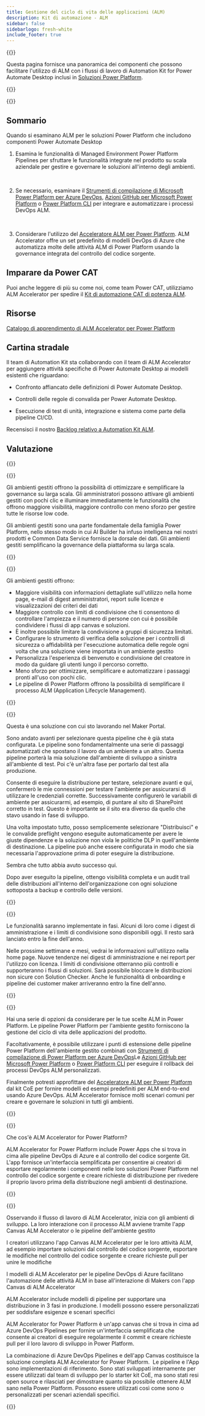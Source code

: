 ```yaml
---
title: Gestione del ciclo di vita delle applicazioni (ALM)
description: Kit di automazione - ALM
sidebar: false
sidebarlogo: fresh-white
include_footer: true
---
```

{{<slideStyles>}}

<div class="optional">

Questa pagina fornisce una panoramica dei componenti che possono facilitare l'utilizzo di ALM con i flussi di lavoro di Automation Kit for Power Automate Desktop inclusi in [Soluzioni Power Platform](https://learn.microsoft.com/power-platform/alm/solution-concepts-alm).

</div>

{{<presentation slides="1,2,3,4,5,6,7">}}

<div class="optional">

{{<presentationStyles>}}

## Sommario

Quando si esaminano ALM per le soluzioni Power Platform che includono componenti Power Automate Desktop

1. Esamina le funzionalità di Managed Environment Power Platform Pipelines per sfruttare le funzionalità integrate nel prodotto su scala aziendale per gestire e governare le soluzioni all'interno degli ambienti.

<br/>

2. Se necessario, esaminare il [Strumenti di compilazione di Microsoft Power Platform per Azure DevOps](https://learn.microsoft.com/power-platform/alm/devops-build-tools), [Azioni GitHub per Microsoft Power Platform](https://learn.microsoft.com/power-platform/alm/devops-github-actions) o [Power Platform CLI](https://learn.microsoft.com/power-platform/developer/cli/introduction) per integrare e automatizzare i processi DevOps ALM.

<br/>

3. Considerare l'utilizzo del [Acceleratore ALM per Power Platform](https://learn.microsoft.com/power-platform/guidance/coe/almacceleratorpowerplatform-components). ALM Accelerator offre un set predefinito di modelli DevOps di Azure che automatizza molte delle attività ALM di Power Platform usando la governance integrata del controllo del codice sorgente.

## Imparare da Power CAT

Puoi anche leggere di più su come noi, come team Power CAT, utilizziamo ALM Accelerator per spedire il [Kit di automazione CAT di potenza ALM](/it/features/alm/powercat).

## Risorse

[Catalogo di apprendimento di ALM Accelerator per Power Platform](https://learn.microsoft.com/power-platform/guidance/coe/almacceleratorpowerplatform-learningcatalog)

## Cartina stradale

Il team di Automation Kit sta collaborando con il team di ALM Accelerator per aggiungere attività specifiche di Power Automate Desktop ai modelli esistenti che riguardano:

- Confronto affiancato delle definizioni di Power Automate Desktop.

- Controlli delle regole di convalida per Power Automate Desktop.

- Esecuzione di test di unità, integrazione e sistema come parte della pipeline CI/CD.

Recensisci il nostro [Backlog relativo a Automation Kit ALM](https://github.com/microsoft/powercat-automation-kit/issues?q=is%3Aissue+is%3Aopen+label%3Aalm).

## Valutazione

{{<questions name="/features/alm.json" completed="Thank you for providing feedback" showNavigationButtons=false >}}

</div>

{{<slide  id="slide1" audio="features/alm/managed-environments-overview.mp3" description="Managed Environments Overview" image="features/alm/managed-environments-overview.svg" >}}

Gli ambienti gestiti offrono la possibilità di ottimizzare e semplificare la governance su larga scala. Gli amministratori possono attivare gli ambienti gestiti con pochi clic e illuminare immediatamente le funzionalità che offrono maggiore visibilità, maggiore controllo con meno sforzo per gestire tutte le risorse low code.

Gli ambienti gestiti sono una parte fondamentale della famiglia Power Platform, nello stesso modo in cui AI Builder ha infuso intelligenza nei nostri prodotti e Common Data Service fornisce la dorsale dei dati. Gli ambienti gestiti semplificano la governance della piattaforma su larga scala.

{{</slide>}}

{{<slide  id="slide2" audio="features/alm/managed-environments-features.mp3" description="Managed Environments Features" image="features/alm/managed-environments-features.svg" >}}

Gli ambienti gestiti offrono:

- Maggiore visibilità con informazioni dettagliate sull'utilizzo nella home page, e-mail di digest amministratori, report sulle licenze e visualizzazioni dei criteri dei dati
- Maggiore controllo con limiti di condivisione che ti consentono di controllare l'ampiezza e il numero di persone con cui è possibile condividere i flussi di app canvas e soluzioni.
- È inoltre possibile limitare la condivisione a gruppi di sicurezza limitati.
- Configurare lo strumento di verifica della soluzione per i controlli di sicurezza o affidabilità per l'esecuzione automatica delle regole ogni volta che una soluzione viene importata in un ambiente gestito
- Personalizza l'esperienza di benvenuto e condivisione del creatore in modo da guidare gli utenti lungo il percorso corretto.
- Meno sforzo per ottimizzare, semplificare e automatizzare i passaggi pronti all'uso con pochi clic. 
- Le pipeline di Power Platform offrono la possibilità di semplificare il processo ALM (Application Lifecycle Management).

{{</slide>}}

{{<slide  id="slide3" cdnVideo="features/alm/managed-environments-power-platform-pipelines-demo.mp4" description="Power Platform Pipelines Demo" >}}

Questa è una soluzione con cui sto lavorando nel Maker Portal.

Sono andato avanti per selezionare questa pipeline che è già stata configurata. Le pipeline sono fondamentalmente una serie di passaggi automatizzati che spostano il lavoro da un ambiente a un altro. Questa pipeline porterà la mia soluzione dall'ambiente di sviluppo a sinistra all'ambiente di test. Poi c'è un'altra fase per portarlo dal test alla produzione.

Consente di eseguire la distribuzione per testare, selezionare avanti e qui, confermerò le mie connessioni per testare l'ambiente per assicurarsi di utilizzare le credenziali corrette. Successivamente configurerò le variabili di ambiente per assicurarmi, ad esempio, di puntare al sito di SharePoint corretto in test. Questo è importante se il sito era diverso da quello che stavo usando in fase di sviluppo. 

Una volta impostato tutto, posso semplicemente selezionare "Distribuisci" e le convalide preflight vengono eseguite automaticamente per avere le giuste dipendenze e la soluzione non viola le politiche DLP in quell'ambiente di destinazione. La pipeline può anche essere configurata in modo che sia necessaria l'approvazione prima di poter eseguire la distribuzione. 

Sembra che tutto abbia avuto successo qui.

Dopo aver eseguito la pipeline, ottengo visibilità completa e un audit trail delle distribuzioni all'interno dell'organizzazione con ogni soluzione sottoposta a backup e controllo delle versioni.

{{</slide>}}

{{<slide  id="slide4" audio="features/alm/managed-environments-feature-availability.mp3?v=1" description="Managed Environments Availability" image="features/alm/managed-environments-feature-availability.svg?v=1" >}}

Le funzionalità saranno implementate in fasi. Alcuni di loro come i digest di amministrazione e i limiti di condivisione sono disponibili oggi. Il resto sarà lanciato entro la fine dell'anno.

Nelle prossime settimane e mesi, vedrai le informazioni sull'utilizzo nella home page. Nuove tendenze nei digest di amministrazione e nei report per l'utilizzo con licenza. I limiti di condivisione otterranno più controlli e supporteranno i flussi di soluzioni. Sarà possibile bloccare le distribuzioni non sicure con Solution Checker. Anche le funzionalità di onboarding e pipeline dei customer maker arriveranno entro la fine dell'anno.

{{</slide>}}

{{<slide  id="slide5" audio="features/alm/pipeline-extensibility.mp3?v=1" description="Pipeline Extensibility" image="features/alm/pipeline-extensibility.svg?v=1" >}}

Hai una serie di opzioni da considerare per le tue scelte ALM in Power Platform. Le pipeline Power Platform per l'ambiente gestito forniscono la gestione del ciclo di vita delle applicazioni del prodotto.

Facoltativamente, è possibile utilizzare i punti di estensione delle pipeline Power Platform dell'ambiente gestito combinati con [Strumenti di compilazione di Power Platform per Azure DevOps](https://learn.microsoft.com/power-platform/alm/devops-build-tools)Le [Azioni GitHub per Microsoft Power Platform](https://learn.microsoft.com/power-platform/alm/devops-github-actions) o [Power Platform CLI](https://learn.microsoft.com/en-us/power-platform/developer/cli/introduction) per eseguire il rollback dei processi DevOps ALM personalizzati.

Finalmente potresti approfittare del [Acceleratore ALM per Power Platform](https://learn.microsoft.com/power-platform/guidance/coe/almacceleratorpowerplatform-learningcatalog) dal kit CoE per fornire modelli ed esempi predefiniti per ALM end-to-end usando Azure DevOps. ALM Accelerator fornisce molti scenari comuni per creare e governare le soluzioni in tutti gli ambienti.

{{</slide>}}

{{<slide  id="slide6" audio="features/alm/alm-accelerator-for-power-platform-overview.mp3?v=1" description="ALM Accelerator for Power Platform Overview" image="features/alm/alm-accelerator-for-power-platform-overview.svg?v=1" >}}

Che cos'è ALM Accelerator for Power Platform?

ALM Accelerator for Power Platform include Power Apps che si trova in cima alle pipeline DevOps di Azure e al controllo del codice sorgente Git. L'app fornisce un'interfaccia semplificata per consentire ai creatori di esportare regolarmente i componenti nelle loro soluzioni Power Platform nel controllo del codice sorgente e creare richieste di distribuzione per rivedere il proprio lavoro prima della distribuzione negli ambienti di destinazione.

{{</slide>}}

{{<slide  id="slide7" audio="features/alm/alm-accelerator-for-power-platform-workflow.mp3?v=1" description="ALM Accelerator for Power Platform Workflow" image="features/alm/alm-accelerator-for-power-platform-workflow.svg?v=1" >}}

Osservando il flusso di lavoro di ALM Accelerator, inizia con gli ambienti di sviluppo. La loro interazione con il processo ALM avviene tramite l'app Canvas ALM Accelerator o le pipeline dell'ambiente gestito

I creatori utilizzano l'app Canvas ALM Accelerator per le loro attività ALM, ad esempio importare soluzioni dal controllo del codice sorgente, esportare le modifiche nel controllo del codice sorgente e creare richieste pull per unire le modifiche

I modelli di ALM Accelerator per le pipeline DevOps di Azure facilitano l'automazione delle attività ALM in base all'interazione di Makers con l'app Canvas di ALM Accelerator

ALM Accelerator include modelli di pipeline per supportare una distribuzione in 3 fasi in produzione.
I modelli possono essere personalizzati per soddisfare esigenze e scenari specifici

ALM Accelerator for Power Platform è un'app canvas che si trova in cima ad Azure DevOps Pipelines per fornire un'interfaccia semplificata che consente ai creatori di eseguire regolarmente il commit e creare richieste pull per il loro lavoro di sviluppo in Power Platform. 

La combinazione di Azure DevOps Pipelines e dell'app Canvas costituisce la soluzione completa ALM Accelerator for Power Platform. 
Le pipeline e l'App sono implementazioni di riferimento. Sono stati sviluppati internamente per essere utilizzati dal team di sviluppo per lo starter kit CoE, ma sono stati resi open source e rilasciati per dimostrare quanto sia possibile ottenere ALM sano nella Power Platform. Possono essere utilizzati così come sono o personalizzati per scenari aziendali specifici.

{{</slide>}}
